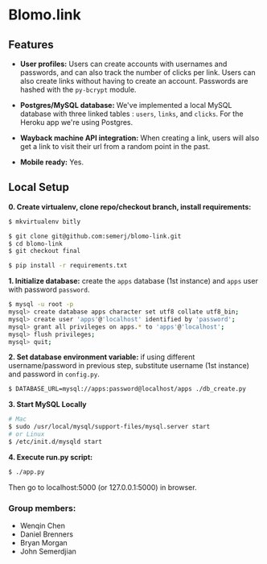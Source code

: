 # Blomo.link

## Features
* **User profiles:** Users can create accounts with usernames and passwords, and can also track the number of clicks per link. Users can also create links without having to create an account. Passwords are hashed with the `py-bcrypt` module.

* **Postgres/MySQL database:** We've implemented a local MySQL database with three linked tables : `users`, `links`, and `clicks`. For the Heroku app we're using Postgres.

* **Wayback machine API integration:** When creating a link, users will also get a link to visit their url from a random point in the past.

* **Mobile ready:** Yes.


## Local Setup

**0. Create virtualenv, clone repo/checkout branch, install requirements:**

```bash
$ mkvirtualenv bitly

$ git clone git@github.com:semerj/blomo-link.git
$ cd blomo-link
$ git checkout final

$ pip install -r requirements.txt
```

**1. Initialize database:** create the `apps` database (1st instance) and `apps` user with password `password`.

```bash
$ mysql -u root -p
mysql> create database apps character set utf8 collate utf8_bin;
mysql> create user 'apps'@'localhost' identified by 'password';
mysql> grant all privileges on apps.* to 'apps'@'localhost';
mysql> flush privileges;
mysql> quit;
```

**2. Set database environment variable:** if using different username/password in previous step, substitute username (1st instance) and password in `config.py`.

```bash
$ DATABASE_URL=mysql://apps:password@localhost/apps ./db_create.py
```

**3. Start MySQL Locally**
```bash
# Mac
$ sudo /usr/local/mysql/support-files/mysql.server start
# or Linux
$ /etc/init.d/mysqld start
```

**4. Execute run.py script:**
```bash
$ ./app.py
```
Then go to localhost:5000 (or 127.0.0.1:5000) in browser.

### Group members:
* Wenqin Chen
* Daniel Brenners
* Bryan Morgan
* John Semerdjian

